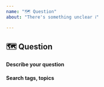 ```yaml
---
name: "🗺 Question"
about: "There's something unclear ℹ︎"

---
```


## 🗺 Question

#### Describe your question
<!-- A clear and concise description of what you need to know. -->
<!-- //! Only one question at a time, this is part of a wiki. -->

#### Search tags, topics
<!-- Help others find this and upvote it. -->
<!-- Add meaningful tags for search engines. -->
<!-- #typescript #merge #incompatible #... -->
